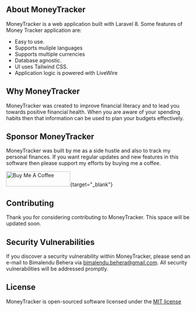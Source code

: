 ## About MoneyTracker

MoneyTracker is a web application built with Laravel 8. Some features of Money Tracker application are: 

- Easy to use.
- Supports muliple languages
- Supports multiple currencies
- Database agnostic. 
- UI uses Tailwind CSS.
- Application logic is powered with LiveWire

## Why MoneyTracker

MoneyTracker was created to improve financial literacy and to lead you towards positive financial health. When you are aware of your spending habits then that information can be used to plan your budgets effectively.

## Sponsor MoneyTracker

MoneyTracker was built by me as a side hustle and also to track my personal finances. If you want regular updates and new features in this software then please support my efforts by buying me a coffee.

[<img src="https://cdn.buymeacoffee.com/buttons/default-orange.png" alt="Buy Me A Coffee" height="41" width="174">](https://www.buymeacoffee.com/bimalendu){target="_blank"}

## Contributing

Thank you for considering contributing to MoneyTracker. This space will be updated soon.

## Security Vulnerabilities

If you discover a security vulnerability within MoneyTracker, please send an e-mail to Bimalendu Behera via [bimalendu.behera@gmail.com](mailto:bimalendu.behera@gmail.com). All security vulnerabilities will be addressed promptly.

## License

MoneyTracker is open-sourced software licensed under the [MIT license](https://opensource.org/licenses/MIT)